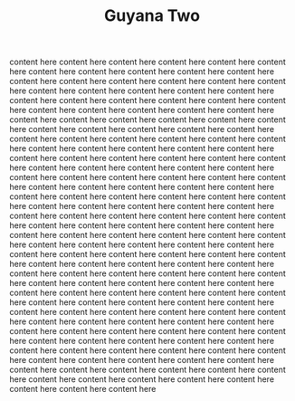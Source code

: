 ﻿---
title: '7. Guyana Two'
---
content here content here content here content here content here content here content here content here content here content here content here content here content here content here content here content here content here content here content here content here content here content here content here content here content here content here content here content here content here content here content here content here content here content here content here content here content here content here content here content here content here content here content here content here content here content here content here content here content here content here content here content here content here content here content here content here content here content here content here content here content here content here content here content here content here content here content here content here content here content here content here content here content here content here content here content here content here content here content here content here content here content here content here content here content here content here content here content here content here content here content here content here content here content here content here content here content here content here content here content here content here content here content here content here content here content here content here content here content here content here content here content here content here content here content here content here content here content here content here content here content here content here content here content here content here content here content here content here content here content here content here content here content here content here content here content here content here content here content here content here content here content here content here content here content here content here content here content here content here content here content here content here content here content here content here content here content here content here content here content here content here content here content here content here content here content here content here content here content here content here content here content here content here content here content here content here content here content here content here content here content here content here content here content here content here content here content here content here content here content here

